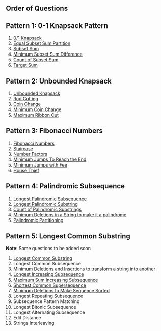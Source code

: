 ## Order of Questions

## Pattern 1: 0-1 Knapsack Pattern

1. [0/1 Knapsack](./Pattern-1%20%200-1%20Knapsack%20Pattern/0-1Knapsack/notes.md)
2. [Equal Subset Sum Partition](./Pattern-1%20%200-1%20Knapsack%20Pattern/Equal%20Subset%20Partition/notes.md)
3. [Subset Sum](./Pattern-1%20%200-1%20Knapsack%20Pattern/Subset%20Sum/nodes.md)
4. [Minimum Subset Sum Difference](./Pattern-1%20%200-1%20Knapsack%20Pattern/Minimum%20Subset%20Sum%20Difference/notes.md)
5. [Count of Subset Sum](./Pattern-1%20%200-1%20Knapsack%20Pattern/Count%20of%20Subset%20Sum/notes.md)
6. [Target Sum](./Pattern-1%20%200-1%20Knapsack%20Pattern/Target%20Sum/notes.md)

## Pattern 2: Unbounded Knapsack

1. [Unbounded Knapsack](./Pattern-2%20Unbounded%20Knapsack/Unbounded%20Knapsack/notes.md)
2. [Rod Cutting](./Pattern-2%20Unbounded%20Knapsack/Rod%20Cutting/notes.md)
3. [Coin Change](./Pattern-2%20Unbounded%20Knapsack/Coin%20Change/notes.md)
4. [Minimum Coin Change](./Pattern-2%20Unbounded%20Knapsack/Minimum%20Coin%20Change/notes.md)
5. [Maximum Ribbon Cut](./Pattern-2%20Unbounded%20Knapsack/Maximum%20Ribbon%20Cut/notes.md)

## Pattern 3: Fibonacci Numbers

1. [Fibonacci Numbers](./Pattern-3%20Fibonacci%20Numbers/Fibonacci%20Numbers/notes.md)
2. [Staircase](./Pattern-3%20Fibonacci%20Numbers/Staircase/notes.md)
3. [Number Factors](./Pattern-3%20Fibonacci%20Numbers/Number%20Factors/notes.md)
4. [Minimum Jumps To Reach the End](./Pattern-3%20Fibonacci%20Numbers/Minimum%20Jumps%20To%20Reach%20The%20End/notes.md)
5. [Minimum Jumps with Fee](./Pattern-3%20Fibonacci%20Numbers/Minimum%20Jumps%20With%20Fee/notes.md)
6. [House Thief](./Pattern-3%20Fibonacci%20Numbers/House%20Thief/notes.md)

## Pattern 4: Palindromic Subsequence

1. [Longest Palindromic Subsequence](./Pattern-4%20Plaindromic%20Subsequence/Longest%20Plaindromic%20Subsequence/notes.md)
2. [Longest Palindromic Substring](./Pattern-4%20Plaindromic%20Subsequence/Longest%20Palindromic%20Substring/notes.md)
3. [Count of Palindromic Substrings](./Pattern-4%20Plaindromic%20Subsequence/Count%20of%20Palindromic%20Substrings/notes.md)
4. [Minimum Deletions in a String to make it a palindrome](./Pattern-4%20Plaindromic%20Subsequence/Minimum%20Deletions%20in%20a%20String%20to%20Make%20a%20Palindrome/notes.md)
5. [Palindromic Partitioning](./Pattern-4%20Plaindromic%20Subsequence/Palindromic%20Partitioning/notes.md)

## Pattern 5: Longest Common Substring

**Note**: Some questions to be added soon

1. [Longest Common Substring](./Pattern-5%20Longest%20Common%20Substring/Longest%20Common%20Substring/notes.md)
2. Longest Common Subsequence
3. [Minimum Deletions and Insertions to transform a string into another](./Pattern-5%20Longest%20Common%20Substring/Minimum%20Insertions%20or%20Deletions%20to%20Transform/notes.md)
4. [Longest Increasing Subsequence](./Pattern-5%20Longest%20Common%20Substring/Maximum%20Sum%20Increasing%20Subsequence/notes.md)
5. [Maximum Sum Increasing Subsequence](./Pattern-5%20Longest%20Common%20Substring/Maximum%20Sum%20Increasing%20Subsequence/notes.md)
6. [Shortest Common Supersequence](./Pattern-5%20Longest%20Common%20Substring/Shortest%20Common%20Supersequence/notes.md)
7. [Minimum Deletions to Make Sequence Sorted](./Pattern-5%20Longest%20Common%20Substring/Minimum%20Deletions%20To%20Make%20Sequence%20Sorted/notes.md)
8. Longest Repeating Subsequence
9. Subsequence Pattern Matching
10. Longest Bitonic Subsequence
11. Longest Alternating Subsequence
12. Edit Distance
13. Strings Interleaving

